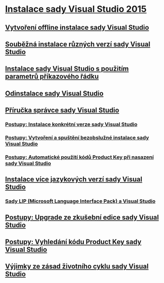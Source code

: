 # [Instalace sady Visual Studio 2015](install-visual-studio-2015.md)
## [Vytvoření offline instalace sady Visual Studio](create-an-offline-installation-of-visual-studio.md)
## [Souběžná instalace různých verzí sady Visual Studio](install-visual-studio-versions-side-by-side.md)
## [Instalace sady Visual Studio s použitím parametrů příkazového řádku](use-command-line-parameters-to-install-visual-studio.md)
## [Odinstalace sady Visual Studio](uninstall-visual-studio.md)
## [Příručka správce sady Visual Studio](visual-studio-administrator-guide.md)
### [Postupy: Instalace konkrétní verze sady Visual Studio](how-to-install-a-specific-release-of-visual-studio.md)
### [Postupy: Vytvoření a spuštění bezobslužné instalace sady Visual Studio](how-to-create-and-run-an-unattended-installation-of-visual-studio.md)
### [Postupy: Automatické použití kódů Product Key při nasazení sady Visual Studio](how-to-automatically-apply-product-keys-when-deploying-visual-studio.md)
## [Instalace více jazykových verzí sady Visual Studio](install-multiple-language-versions-of-visual-studio.md)
### [Sady LIP (Microsoft Language Interface Pack) a Visual Studio](microsoft-language-interface-packs-lips-and-visual-studio.md)
## [Postupy: Upgrade ze zkušební edice sady Visual Studio](how-to-upgrade-from-a-trial-edition-of-visual-studio.md)
## [Postupy: Vyhledání kódu Product Key sady Visual Studio](how-to-locate-the-visual-studio-product-key.md)
## [Výjimky ze zásad životního cyklu sady Visual Studio](visual-studio-lifecycle-policy-exceptions.md)
